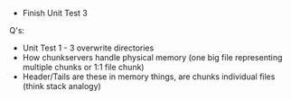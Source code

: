 * Finish Unit Test 3


Q's:
* Unit Test 1 - 3 overwrite directories
* How chunkservers handle physical memory (one big file representing multiple chunks or 1:1 file chunk)
* Header/Tails are these in memory things, are chunks individual files (think stack analogy)
